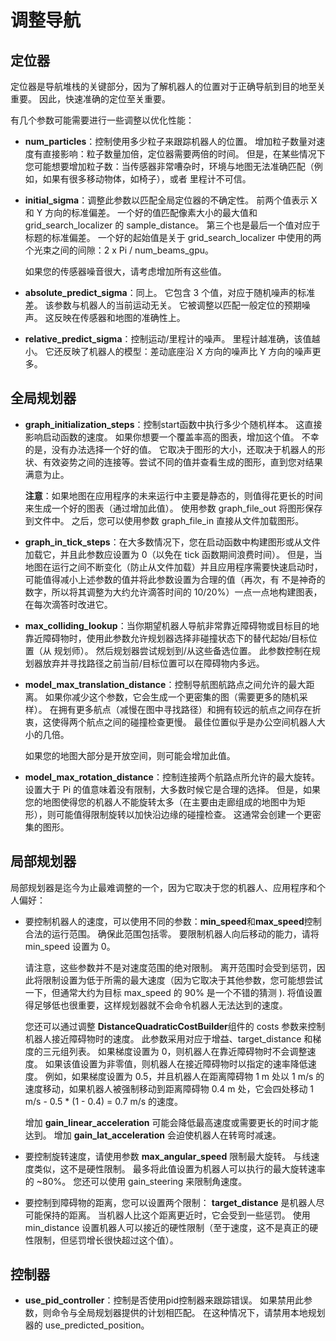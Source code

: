 # 调整导航

## 定位器
定位器是导航堆栈的关键部分，因为了解机器人的位置对于正确导航到目的地至关重要。 因此，快速准确的定位至关重要。

有几个参数可能需要进行一些调整以优化性能：

* **num_particles**：控制使用多少粒子来跟踪机器人的位置。 增加粒子数量对速度有直接影响：粒子数量加倍，定位器需要两倍的时间。 但是，在某些情况下您可能想要增加粒子数：当传感器非常嘈杂时，环境与地图无法准确匹配（例如，如果有很多移动物体，如椅子），或者 里程计不可信。

* **initial_sigma**：调整此参数以匹配全局定位器的不确定性。 前两个值表示 X 和 Y 方向的标准偏差。 一个好的值匹配像素大小的最大值和 grid_search_localizer 的 sample_distance。 第三个也是最后一个值对应于标题的标准偏差。 一个好的起始值是关于 grid_search_localizer 中使用的两个光束之间的间隙：2 x Pi / num_beams_gpu。

    如果您的传感器噪音很大，请考虑增加所有这些值。

* **absolute_predict_sigma**：同上。 它包含 3 个值，对应于随机噪声的标准差。 该参数与机器人的当前运动无关。 它被调整以匹配一般定位的预期噪声。 这反映在传感器和地图的准确性上。

* **relative_predict_sigma**：控制运动/里程计的噪声。 里程计越准确，该值越小。 它还反映了机器人的模型：差动底座沿 X 方向的噪声比 Y 方向的噪声更多。

## 全局规划器
* **graph_initialization_steps**：控制start函数中执行多少个随机样本。 这直接影响启动函数的速度。 如果你想要一个覆盖率高的图表，增加这个值。 不幸的是，没有办法选择一个好的值。 它取决于图形的大小，还取决于机器人的形状、有效姿势之间的连接等。尝试不同的值并查看生成的图形，直到您对结果满意为止。

    **注意**：如果地图在应用程序的未来运行中主要是静态的，则值得花更长的时间来生成一个好的图表（通过增加此值）。 使用参数 graph_file_out 将图形保存到文件中。 之后，您可以使用参数 graph_file_in 直接从文件加载图形。

* **graph_in_tick_steps**：在大多数情况下，您在启动函数中构建图形或从文件加载它，并且此参数应设置为 0（以免在 tick 函数期间浪费时间）。 但是，当地图在运行之间不断变化（防止从文件加载）并且应用程序需要快速启动时，可能值得减小上述参数的值并将此参数设置为合理的值（再次，有 不是神奇的数字，所以将其调整为大约允许滴答时间的 10/20%）一点一点地构建图表，在每次滴答时改进它。

* **max_colliding_lookup**：当你期望机器人导航非常靠近障碍物或目标目的地靠近障碍物时，使用此参数允许规划器选择非碰撞状态下的替代起始/目标位置（从 规划师）。 然后规划器尝试规划到/从这些备选位置。 此参数控制在规划器放弃并寻找路径之前当前/目标位置可以在障碍物内多远。

* **model_max_translation_distance**：控制导航图航路点之间允许的最大距离。 如果你减少这个参数，它会生成一个更密集的图（需要更多的随机采样）。 在拥有更多航点（减慢在图中寻找路径）和拥有较远的航点之间存在折衷，这使得两个航点之间的碰撞检查更慢。 最佳位置似乎是办公空间机器人大小的几倍。

    如果您的地图大部分是开放空间，则可能会增加此值。

* **model_max_rotation_distance**：控制连接两个航路点所允许的最大旋转。 设置大于 Pi 的值意味着没有限制，大多数时候它是合理的选择。 但是，如果您的地图使得您的机器人不能旋转太多（在主要由走廊组成的地图中为矩形），则可能值得限制旋转以加快沿边缘的碰撞检查。 这通常会创建一个更密集的图形。


## 局部规划器
局部规划器是迄今为止最难调整的一个，因为它取决于您的机器人、应用程序和个人偏好：

* 要控制机器人的速度，可以使用不同的参数：**min_speed**和**max_speed**控制合法的运行范围。 确保此范围包括零。 要限制机器人向后移动的能力，请将 min_speed 设置为 0。

    请注意，这些参数并不是对速度范围的绝对限制。 离开范围时会受到惩罚，因此将限制设置为低于所需的最大速度（因为它取决于其他参数，您可能想尝试一下，但通常大约为目标 max_speed 的 90% 是一个不错的猜测 ). 将值设置得足够低也很重要，这样规划器就不会命令机器人无法达到的速度。

    您还可以通过调整 **DistanceQuadraticCostBuilder**组件的 costs 参数来控制机器人接近障碍物时的速度。 此参数采用对应于增益、target_distance 和梯度的三元组列表。 如果梯度设置为 0，则机器人在靠近障碍物时不会调整速度。 如果该值设置为非零值，则机器人在接近障碍物时以指定的速率降低速度。 例如，如果梯度设置为 0.5，并且机器人在距离障碍物 1 m 处以 1 m/s 的速度移动，如果机器人被强制移动到距离障碍物 0.4 m 处，它会四处移动 1 m/s - 0.5 * (1 - 0.4) = 0.7 m/s 的速度。

    增加 **gain_linear_acceleration** 可能会降低最高速度或需要更长的时间才能达到。 增加 **gain_lat_acceleration** 会迫使机器人在转弯时减速。

* 要控制旋转速度，请使用参数 **max_angular_speed** 限制最大旋转。 与线速度类似，这不是硬性限制。 最多将此值设置为机器人可以执行的最大旋转速率的 ~80%。 您还可以使用 gain_steering 来限制角速度。

* 要控制到障碍物的距离，您可以设置两个限制： **target_distance** 是机器人尽可能保持的距离。 当机器人比这个距离更近时，它会受到一些惩罚。 使用 min_distance 设置机器人可以接近的硬性限制（至于速度，这不是真正的硬性限制，但惩罚增长很快超过这个值）。

## 控制器
* **use_pid_controller**：控制是否使用pid控制器来跟踪错误。 如果禁用此参数，则命令与全局规划器提供的计划相匹配。 在这种情况下，请禁用本地规划器的 use_predicted_position。






















































































